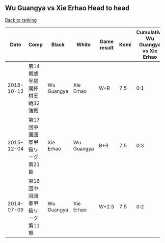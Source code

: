 ## Wu Guangya vs Xie Erhao Head to head

[Back to ranking](../../index.md)




| **Date** | **Comp** | **Black** | **White** | **Game result** | **Komi** | **Cumulative Wu Guangya vs Xie Erhao** | **Wu Guangya streak** | **Xie Erhao streak** | 
| --- | --- | --- | --- | --- | --- | --- | --- | --- |
| 2018-10-13 | 第14期威孚房開杯棋王戦32強戦 | Wu Guangya | Xie Erhao | W+R | 7.5 | 0:1 | 0 | 1 | 
| 2015-12-04 | 第17回中国囲碁甲級リーグ第21節 | Xie Erhao | Wu Guangya | B+R | 7.5 | 0:3 | 0 | 3 | 
| 2014-07-09 | 第16回中国囲碁甲級リーグ第11節 | Wu Guangya | Xie Erhao | W+2.5 | 7.5 | 0:2 | 0 | 2 |




